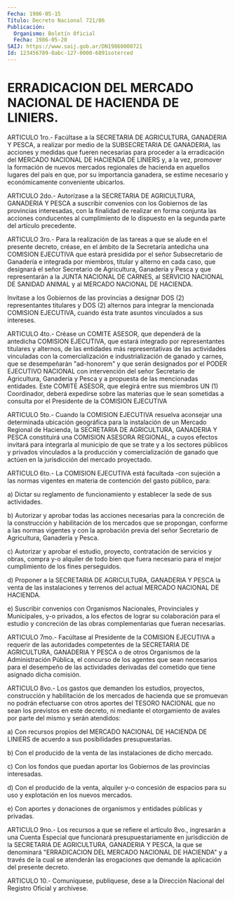 ```yaml
---
Fecha: 1986-05-15
Título: Decreto Nacional 721/86
Publicación:
  Organismo: Boletín Oficial
  Fecha: 1986-05-20
SAIJ: https://www.saij.gob.ar/DN19860000721
Id: 123456789-0abc-127-0000-6891soterced
---
```

# ERRADICACION DEL MERCADO NACIONAL DE HACIENDA DE LINIERS.

<a id="1"></a>
ARTICULO  1ro.-  Facúltase  a  la  SECRETARIA  DE AGRICULTURA, GANADERIA  Y  PESCA,  a  realizar por medio de la SUBSECRETARIA  DE GANADERIA,  las  acciones y  medidas  que  fueren  necesarias  para proceder a la erradicación  del  MERCADO  NACIONAL  DE  HACIENDA DE LINIERS  y,  a  la  vez,  promover  la formación de nuevos mercados regionales de hacienda en aquellos lugares  del país en que, por su importancia    ganadera,   se  estime  necesario  y  económicamente conveniente ubicarlos.

<a id="2"></a>
ARTICULO  2do.-  Autorízase  a  la  SECRETARIA DE AGRICULTURA, GANADERIA Y PESCA a suscribir convenios con  los  Gobiernos  de las provincias  interesadas,  con  la  finalidad  de  realizar en forma conjunta las acciones conducentes al cumplimiento de  lo  dispuesto en la segunda parte del artículo precedente.

<a id="3"></a>
ARTICULO 3ro.- Para la realización de las tareas a que se alude en el  presente  decreto,  créase,  en  el  ámbito de la Secretaría antedicha una COMISION EJECUTIVA que estará presidida  por el señor Subsecretario  de  Ganadería  e  integrada por miembros, titular  y alterno  en  cada  caso,  que  designará  el  señor  Secretario  de Agricultura,  Ganadería y Pesca y  que  representarán  a  la  JUNTA NACIONAL DE CARNES,  al  SERVICIO  NACIONAL  DE SANIDAD ANIMAL y al MERCADO NACIONAL DE HACIENDA.

Invítase  a  los Gobiernos de las provincias a  designar  DOS  (2) representantes  titulares  y  DOS  (2)  alternos  para  integrar la mencionada    COMISION    EJECUTIVA,   cuando  ésta  trate  asuntos vinculados a sus intereses.

<a id="4"></a>
ARTICULO  4to.-  Créase  un COMITE ASESOR, que dependerá de la antedicha COMISION EJECUTIVA, que estará integrado por representantes  titulares  y  alternos,    de   las  entidades  más representativas de las actividades vinculadas con la comercialización  e industrialización de ganado y  carnes,  que  se desempeñarán "ad-honorem"  y  que  serán  designados  por  el PODER EJECUTIVO   NACIONAL  con  intervención  del  señor  Secretario  de Agricultura,  Ganadería  y  Pesca  y a propuesta de las mencionadas entidades. Este COMITE ASESOR, que elegirá  entre  sus  miembros UN (1)  Coordinador, deberá expedirse sobre las materias que  le  sean sometidas  a  consulta  por  el Presidente de la COMISION EJECUTIVA

<a id="5"></a>
ARTICULO 5to.- Cuando la COMISION EJECUTIVA resuelva aconsejar una determinada  ubicación  geográfica  para  la  instalación de un Mercado   Regional  de  Hacienda,  la  SECRETARIA  DE  AGRICULTURA, GANADERIA  Y  PESCA  constituirá  una  COMISION ASESORA REGIONAL, a cuyos  efectos  invitará para integrarla al  municipio  de  que  se trate  y  a  los sectores  públicos  y  privados  vinculados  a  la producción  y  comercialización    de   ganado  que  actúen  en  la jurisdicción del mercado proyectado.

<a id="6"></a>
ARTICULO  6to.-  La  COMISION  EJECUTIVA  está  facultada -con sujeción a las normas vigentes en materia de contención  del  gasto público, para:

a) Dictar su reglamento de funcionamiento y establecer la sede  de sus actividades.

b)  Autorizar  y  aprobar  todas  las  acciones necesarias para la concreción de la construcción y habilitación  de  los  mercados que se  propongan,  conforme  a las normas vigentes y con la aprobación previa del señor Secretario  de Agricultura, Ganadería y Pesca.

c)  Autorizar  y  aprobar el estudio,  proyecto,  contratación  de servicios y obras, compra  y-o  alquiler  de  todo  bien  que fuera necesario  para el mejor cumplimiento de los fines perseguidos.

d) Proponer  a  la SECRETARIA DE AGRICULTURA, GANADERIA Y PESCA la venta de las instalaciones  y  terrenos del actual MERCADO NACIONAL DE HACIENDA.

e) Suscribir convenios con Organismos  Nacionales,  Provinciales y Municipales, y-o privados, a los efectos de lograr su  colaboración para  el  estudio  y  concreción  de las obras complementarias  que fueran necesarias.

<a id="7"></a>
ARTICULO 7mo.- Facúltase al Presidente de la COMISION EJECUTIVA a requerir  de  las  autoridades  competentes  de  la SECRETARIA DE AGRICULTURA,  GANADERIA  Y  PESCA  o  de  otros  Organismos  de  la Administración  Pública,  el  concurso  de  los  agentes  que  sean necesarios  para  el  desempeño  de  las actividades derivadas  del cometido que tiene asignado dicha comisión.

<a id="8"></a>
ARTICULO 8vo.- Los gastos que demanden los estudios, proyectos, construcción  y  habilitación  de  los  mercados de hacienda que se promuevan  no  podrán  efectuarse  con  otros  aportes  del  TESORO NACIONAL que no sean los previstos en este  decreto, ni mediante el otorgamiento de avales por parte del mismo y  serán  atendidos:

a)  Con  recursos  propios  del  MERCADO  NACIONAL DE HACIENDA  DE LINIERS    de  acuerdo  a  sus  posibilidades  presupuestarias.

b) Con el producido  de  la  venta  de  las instalaciones de dicho mercado.

c)  Con  los  fondos  que  puedan  aportar los  Gobiernos  de  las provincias interesadas.

d)  Con  el  producido  de  la venta, alquiler  y-o  concesión  de espacios  para su uso y explotación  en  los  nuevos  mercados.

e) Con aportes  y  donaciones de organismos y entidades públicas y privadas.

<a id="9"></a>
ARTICULO 9no.- Los recursos a que se refiere el artículo 8vo., ingresarán a una Cuenta Especial que funcionará presupuestariamente en jurisdicción de la SECRETARIA DE AGRICULTURA,  GANADERIA Y PESCA, la que se denominará "ERRADICACION DEL MERCADO NACIONAL  DE  HACIENDA"  y  a  través  de  la  cual  se atenderán  las  erogaciones  que demande la aplicación del presente decreto.

<a id="10"></a>
ARTICULO  10.-  Comuníquese,  publíquese,  dese a la Dirección Nacional del Registro Oficial y archívese.